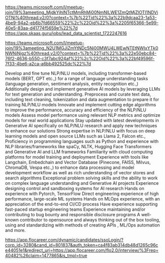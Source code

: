 https://teams.microsoft.com/l/meetup-join/19%3ameeting_MjdkYjhlNTctMmRhMi00NmNlLWE1ZmQtMjZlOTI1NDViOTNi%40thread.v2/0?context=%7b%22Tid%22%3a%22b9dcaa23-1a53-4be9-94a2-eb6b7fd66559%22%2c%22Oid%22%3a%2205f65366-5e99-40e5-83aa-d41774f5659e%22%7d
https://app.skaas.guru/jobs/lead_data_scientist_1722247616


https://teams.microsoft.com/l/meetup-join/19%3ameeting_N2U1MGJiZmYtNDc5Ni00MWU4LWEwNTEtNWIxYTk0NWNiNjgz%40thread.v2/0?context=%7b%22Tid%22%3a%22e50ebc84-76f2-4636-b550-c3f7abc924af%22%2c%22Oid%22%3a%22bf49596f-7f33-4be6-a2ca-a6bb492525dc%22%7d

Develop and fine tune NLP/NLU models, including transformer-based models (BERT, GPT etc.,) for a range of language understanding tasks (language generation, sentiment analysis, entity recognition etc.,) Additionally design and implement generative AI models by leveraging LLMs for text generation and understanding. Preprocess and curate text data, including text cleaning, tokenization and data augmentation to prepare it for training NLP/NLU models Innovate and implement cutting edge algorithms to improve the performance, accuracy and efficiency of the NLP/NLU models Assess model performance using relevant NLP metrics and optimize models for real world applications Stay updated with latest developments in Generative AI specifically on NLP/NLU research and apply new techniques to enhance our solutions Strong expertise in NLP/NLU with focus on deep learning models and open source LLMs such as Llama 2, Falcon etc., Proficiency in programming languages such as Python and experience with NLP libraries/frameworks like spaCy, NLTK, Hugging Face Transformers and Generative AI and LLM frameworks Familiarity with cloud computing platforms for model training and deployment Experience with tools like Langchain, Embedchain and Vector Database (Pinecone, FAISS, Milvus, ChromaDB, Vespa etc.,) to enhance data processing and model development workflow as well as rich understanding of vector stores and search algorithms Exceptional problem solving skills and the ability to work on complex language understanding and Generative AI projects Experience designing control and sandboxing systems for AI research Hands on experience with Pytorch, TensorFlow Direct engineering experience of high performance, large-scale ML systems Hands on MLOps experience, with an appreciation of the end-to-end CI/CD process Have experience supporting fast-paced startup engineering teams Experience maintaining and/or contributing to bug bounty and responsible disclosure programs A well-known contributor to opensource and always thinking out of the box tooling, using and standardizing with methods of creating APIs , ML/Ops automation and more.

 https://app.flocareer.com/dynamic/candidates/ssoLogin/?corp_id=3280&cand_id=801837&auth_token=ca4f83ab314db48d1265c96ce44051e1&redirect_uri=https://app.flocareer.com/flo2.0/interview/%3Freq=40482%26claim=1477865&is_tmpl=true


